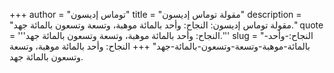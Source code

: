 +++
author = "توماس إديسون"
title = "مقولة توماس إديسون"
description = "مقولة توماس إديسون: النجاح: وأحد بالمائة موهبة، وتسعة وتسعون بالمائة جهد."
quote = '''النجاح: وأحد بالمائة موهبة، وتسعة وتسعون بالمائة جهد.''' 
slug = "النجاح:-وأحد-بالمائة-موهبة-وتسعة-وتسعون-بالمائة-جهد"
+++
النجاح: وأحد بالمائة موهبة، وتسعة وتسعون بالمائة جهد.
